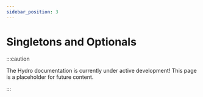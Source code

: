 ```yaml
---
sidebar_position: 3
---
```


# Singletons and Optionals
:::caution

The Hydro documentation is currently under active development! This page is a placeholder for future content.

:::
